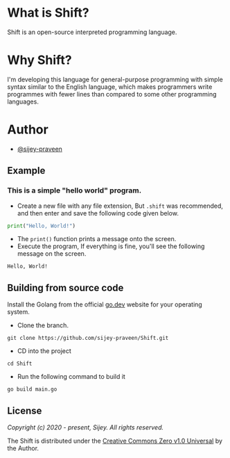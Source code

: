# What is Shift?

Shift is an open-source interpreted programming language.

# Why Shift?

I'm developing this language for general-purpose programming with simple syntax similar to the English language, which makes programmers write programmes with fewer lines than compared to some other programming languages.

# Author

- [@sijey-praveen](https://github.com/sijey-praveen/)

## Example

### This is a simple "hello world" program.

- Create a new file with any file extension, But `.shift` was recommended, and then enter and save the following code given below.

```py
print("Hello, World!")
```

- The `print()` function prints a message onto the screen.
- Execute the program, If everything is fine, you'll see the following message on the screen.

```
Hello, World!
```

<!-- ## Future Goals

- Make it more convenient. -->

## Building from source code

Install the Golang from the official [go.dev](https://go.dev/) website for your operating system.

- Clone the branch.
```
git clone https://github.com/sijey-praveen/Shift.git
```

- CD into the project
```
cd Shift
```

- Run the following command to build it
```
go build main.go
```

## License

*Copyright (c) 2020 - present, Sijey. All rights reserved.*

The Shift is distributed under the [Creative Commons Zero v1.0 Universal](https://creativecommons.org/) by the Author.
